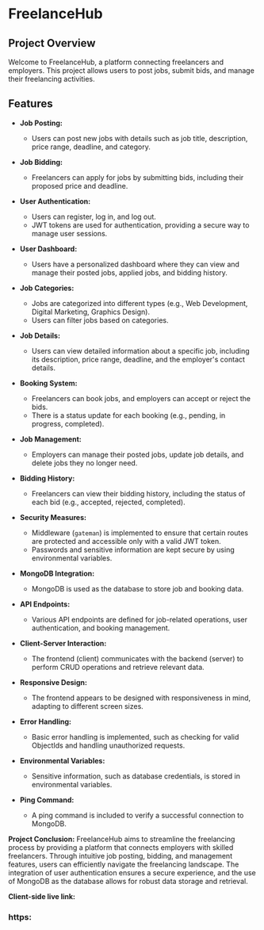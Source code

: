 # FreelanceHub

## Project Overview

Welcome to FreelanceHub, a platform connecting freelancers and employers. This project allows users to post jobs, submit bids, and manage their freelancing activities.

## Features

- **Job Posting:**

  - Users can post new jobs with details such as job title, description, price range, deadline, and category.

- **Job Bidding:**

  - Freelancers can apply for jobs by submitting bids, including their proposed price and deadline.

- **User Authentication:**

  - Users can register, log in, and log out.
  - JWT tokens are used for authentication, providing a secure way to manage user sessions.

- **User Dashboard:**

  - Users have a personalized dashboard where they can view and manage their posted jobs, applied jobs, and bidding history.

- **Job Categories:**

  - Jobs are categorized into different types (e.g., Web Development, Digital Marketing, Graphics Design).
  - Users can filter jobs based on categories.

- **Job Details:**

  - Users can view detailed information about a specific job, including its description, price range, deadline, and the employer's contact details.

- **Booking System:**

  - Freelancers can book jobs, and employers can accept or reject the bids.
  - There is a status update for each booking (e.g., pending, in progress, completed).

- **Job Management:**

  - Employers can manage their posted jobs, update job details, and delete jobs they no longer need.

- **Bidding History:**

  - Freelancers can view their bidding history, including the status of each bid (e.g., accepted, rejected, completed).

- **Security Measures:**

  - Middleware (`gateman`) is implemented to ensure that certain routes are protected and accessible only with a valid JWT token.
  - Passwords and sensitive information are kept secure by using environmental variables.

- **MongoDB Integration:**

  - MongoDB is used as the database to store job and booking data.

- **API Endpoints:**

  - Various API endpoints are defined for job-related operations, user authentication, and booking management.

- **Client-Server Interaction:**

  - The frontend (client) communicates with the backend (server) to perform CRUD operations and retrieve relevant data.

- **Responsive Design:**

  - The frontend appears to be designed with responsiveness in mind, adapting to different screen sizes.

- **Error Handling:**

  - Basic error handling is implemented, such as checking for valid ObjectIds and handling unauthorized requests.

- **Environmental Variables:**

  - Sensitive information, such as database credentials, is stored in environmental variables.

- **Ping Command:**
  - A ping command is included to verify a successful connection to MongoDB.

**Project Conclusion:** FreelanceHub aims to streamline the freelancing process by providing a platform that connects employers with skilled freelancers. Through intuitive job posting, bidding, and management features, users can efficiently navigate the freelancing landscape. The integration of user authentication ensures a secure experience, and the use of MongoDB as the database allows for robust data storage and retrieval.

**Client-side live link:**

### https:
